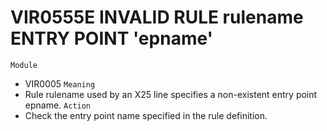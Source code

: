 # VIR0555E INVALID RULE rulename ENTRY POINT 'epname'
`Module`
- VIR0005
`Meaning`
- Rule rulename used by an X25 line specifies a non-existent entry point epname.
`Action`
- Check the entry point name specified in the rule definition.
